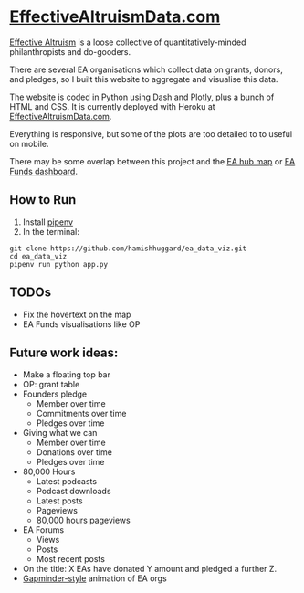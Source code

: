 # [EffectiveAltruismData.com](https://effectivealtruismdata.com)

[Effective Altruism](https://www.effectivealtruism.org/) is a loose collective of quantitatively-minded philanthropists and do-gooders.

There are several EA organisations which collect data on grants, donors, and pledges, so I built this website to aggregate and visualise this data.

The website is coded in Python using Dash and Plotly, plus a bunch of HTML and CSS. It is currently deployed with Heroku at [EffectiveAltruismData.com](https://effectivealtruismdata.com).

Everything is responsive, but some of the plots are too detailed to to useful on mobile.

There may be some overlap between this project and the [EA hub map](https://eahub.org/) or [EA Funds dashboard](https://app.effectivealtruism.org/funds/about/stats).

## How to Run
1. Install [pipenv](https://pipenv.pypa.io/en/latest/)
2. In the terminal:
```
git clone https://github.com/hamishhuggard/ea_data_viz.git
cd ea_data_viz
pipenv run python app.py
```

## TODOs
- Fix the hovertext on the map
- EA Funds visualisations like OP

## Future work ideas:
- Make a floating top bar
- OP: grant table
- Founders pledge
   - Member over time
   - Commitments over time
   - Pledges over time
- Giving what we can
   - Member over time
   - Donations over time
   - Pledges over time
- 80,000 Hours
   - Latest podcasts
   - Podcast downloads
   - Latest posts
   - Pageviews
   - 80,000 hours pageviews
- EA Forums
   - Views
   - Posts
   - Most recent posts
- On the title: X EAs have donated Y amount and pledged a further Z.
- [Gapminder-style](https://www.gapminder.org/tools/#$chart-type=bubbles) animation of EA orgs
